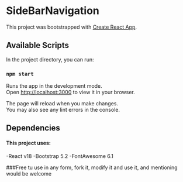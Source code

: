 # SideBarNavigation

This project was bootstrapped with [Create React App](https://github.com/facebook/create-react-app).

## Available Scripts

In the project directory, you can run:

### `npm start`

Runs the app in the development mode.\
Open [http://localhost:3000](http://localhost:3000) to view it in your browser.

The page will reload when you make changes.\
You may also see any lint errors in the console.

## Dependencies

#### This project uses:
-React v18
-Bootstrap 5.2
-FontAwesome 6.1

###Free tu use in any form, fork it, modify it and use it, and mentioning would be welcome